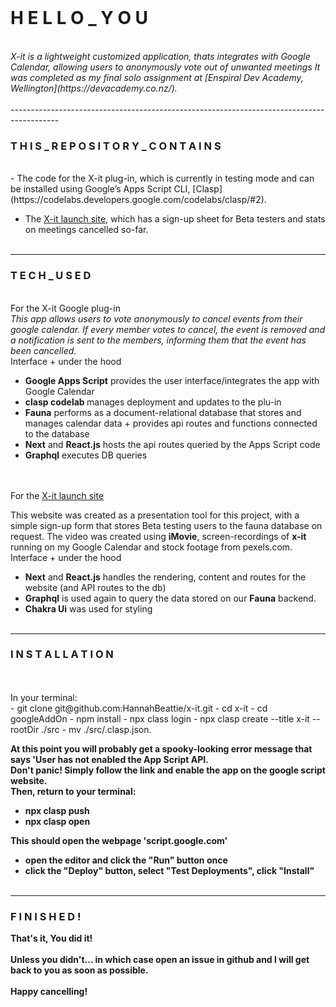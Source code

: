  <br>
<h1> H E L L O _ Y O U</h1>

<br>
<i>X-it is a lightweight customized application, thats integrates with Google Calendar, allowing users to anonymously vote out of unwanted meetings
It was completed as my final solo assignment at [Enspiral Dev Academy, Wellington](https://devacademy.co.nz/).</i>
<br>
<br>
------------------------------------------------------------------------------------------

 <h3> T H I S _ R E P O S I T O R Y _ C O N T A I N S</h3>
<br>
- The code for the X-it plug-in, which is currently in testing mode and can be installed using Google’s Apps Script CLI, [Clasp](https://codelabs.developers.google.com/codelabs/clasp/#2).

- The [X-it launch site](https://x-it.vercel.app/), which has a sign-up sheet for Beta testers and stats on meetings cancelled so-far.
  <br>
  <br>

---

<h3>  T E C H  _ U S E D </h3>
<br>
For the X-it Google plug-in
<br>
<i>This app allows users to vote anonymously to cancel events from their google calendar.
If every member votes to cancel, the event is removed and a notification is sent to the members, informing them that the event has been cancelled.</i>
<br>
Interface + under the hood

- <b>Google Apps Script</b> provides the user interface/integrates the app with Google Calendar
- <b>clasp codelab </b> manages deployment and updates to the plu-in
- <b>Fauna</b> performs as a document-relational database that stores and manages calendar data + provides api routes and functions connected to the database
- <b>Next</b> and <b>React.js</b> hosts the api routes queried by the Apps Script code
- <b>Graphql</b> executes DB queries
  <br>
  <br>
  <br>

For the [X-it launch site](https://x-it.vercel.app/)

This website was created as a presentation tool for this project, with a simple sign-up form that stores Beta testing users to the fauna database on request.
The video was created using <b>iMovie</b>, screen-recordings of <b>x-it</b> running on my Google Calendar and stock footage from pexels.com.
<br>
Interface + under the hood

- <b>Next</b> and <b>React.js</b> handles the rendering, content and routes for the website (and API routes to the db)
- <b>Graphql</b> is used again to query the data stored on our <b>Fauna</b> backend.
- <b>Chakra Ui</b> was used for styling
  <br>
  <br>

---

<h3> I N S T A L L A T I O N</h3>
<br>
<br>
In your terminal:
<br>
- git clone git@github.com:HannahBeattie/x-it.git
- cd x-it
- cd googleAddOn
- npm install
- npx class login
- npx clasp create --title x-it --rootDir ./src
- mv ./src/.clasp.json.
<br>

<b>At this point you will probably get a spooky-looking error message that says 'User has not enabled the App Script API.
<br>
Don't panic! Simply follow the link and enable the app on the google script website.
<br>
Then, return to your terminal:

- npx clasp push
- npx clasp open

This should open the webpage 'script.google.com'

- open the editor and click the "Run" button once
- click the "Deploy" button, select "Test Deployments", click "Install"
  <br>
  <br>

---

 <h3> F I N I S H E D !</h3>

That's it, You did it!
<br>
<br>
Unless you didn't... in which case open an issue in github and I will get back to you as soon as possible.
<br>
<br>
Happy cancelling!
<br>
